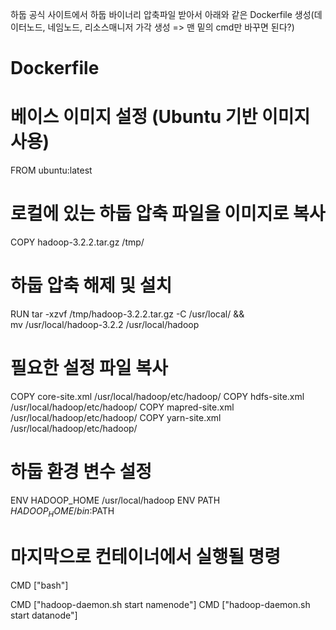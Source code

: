 하둡 공식 사이트에서 하둡 바이너리 압축파일 받아서 아래와 같은 Dockerfile 생성(데이터노드, 네임노드, 리소스매니저 가각 생성 => 맨 밑의 cmd만 바꾸면 된다?)

# Dockerfile

# 베이스 이미지 설정 (Ubuntu 기반 이미지 사용)

FROM ubuntu:latest

# 로컬에 있는 하둡 압축 파일을 이미지로 복사

COPY hadoop-3.2.2.tar.gz /tmp/

# 하둡 압축 해제 및 설치

RUN tar -xzvf /tmp/hadoop-3.2.2.tar.gz -C /usr/local/ && \
 mv /usr/local/hadoop-3.2.2 /usr/local/hadoop

# 필요한 설정 파일 복사

COPY core-site.xml /usr/local/hadoop/etc/hadoop/
COPY hdfs-site.xml /usr/local/hadoop/etc/hadoop/
COPY mapred-site.xml /usr/local/hadoop/etc/hadoop/
COPY yarn-site.xml /usr/local/hadoop/etc/hadoop/

# 하둡 환경 변수 설정

ENV HADOOP_HOME /usr/local/hadoop
ENV PATH $HADOOP_HOME/bin:$PATH

# 마지막으로 컨테이너에서 실행될 명령

CMD ["bash"]

CMD ["hadoop-daemon.sh start namenode"]
CMD ["hadoop-daemon.sh start datanode"]

